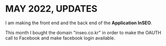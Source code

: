 <h1>MAY 2022, UPDATES</h1>
I am making the front end and the back end of the <b>Application InSEO</b>.

This month I bought the domain "inseo.co.kr" in order to make the OAUTH call to Facebook and make facebook login available.

